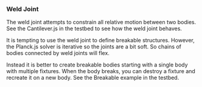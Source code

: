 ### Weld Joint
The weld joint attempts to constrain all relative motion between two
bodies. See the Cantilever.js in the testbed to see how the weld joint
behaves.

It is tempting to use the weld joint to define breakable structures.
However, the Planck.js solver is iterative so the joints are a bit soft. So
chains of bodies connected by weld joints will flex.

Instead it is better to create breakable bodies starting with a single
body with multiple fixtures. When the body breaks, you can destroy a
fixture and recreate it on a new body. See the Breakable example in the
testbed.